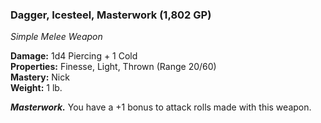### Dagger, Icesteel, Masterwork (1,802 GP)
*Simple Melee Weapon*  

**Damage:** 1d4 Piercing + 1 Cold  
**Properties:** Finesse, Light, Thrown (Range 20/60)  
**Mastery:** Nick  
**Weight:** 1 lb.

***Masterwork.*** You have a +1 bonus to attack rolls made with this weapon.